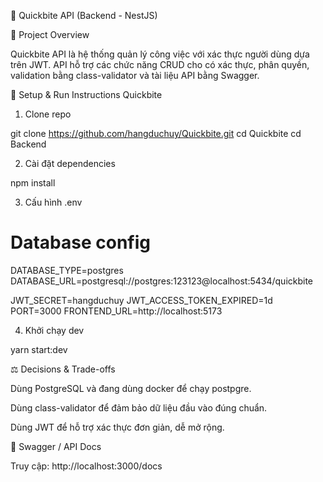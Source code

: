 📁 Quickbite API (Backend - NestJS)

📌 Project Overview

Quickbite API là hệ thống quản lý công việc với xác thực người dùng dựa trên JWT. API hỗ trợ các chức năng CRUD cho có xác thực, phân quyền, validation bằng class-validator và tài liệu API bằng Swagger.

🚀 Setup & Run Instructions
Quickbite

1. Clone repo

git clone https://github.com/hangduchuy/Quickbite.git
cd Quickbite
cd Backend

2. Cài đặt dependencies

npm install

3. Cấu hình .env

# Database config

DATABASE_TYPE=postgres
DATABASE_URL=postgresql://postgres:123123@localhost:5434/quickbite

JWT_SECRET=hangduchuy
JWT_ACCESS_TOKEN_EXPIRED=1d
PORT=3000
FRONTEND_URL=http://localhost:5173

4. Khởi chạy dev

yarn start:dev

⚖️ Decisions & Trade-offs

Dùng PostgreSQL và đang dùng docker để chạy postpgre.

Dùng class-validator để đảm bảo dữ liệu đầu vào đúng chuẩn.

Dùng JWT để hỗ trợ xác thực đơn giản, dễ mở rộng.

📘 Swagger / API Docs

Truy cập: http://localhost:3000/docs
